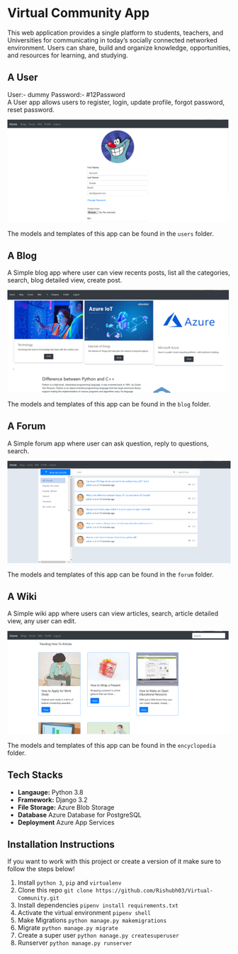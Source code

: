 # Virtual Community App
This web application provides a single platform to students, teachers, and Universities for communicating in today’s socially connected networked environment. 
Users can share, build and organize knowledge, opportunities, and resources for learning, and studying.

## A User 
User:- dummy
Password:- #12Password <br />
A User app allows users to register, login, update profile, forgot password, reset password.


![Users App screenshot](/images/users-app.png)


The models and templates of this app can be found in the `users` folder.

## A Blog
A Simple blog app where user can view recents posts, list all the categories, search, blog detailed view, create post.


![Users App screenshot](/images/blog-app.png)


The models and templates of this app can be found in the `blog` folder.

## A Forum
A Simple forum app where user can ask question, reply to questions, search.


![Users App screenshot](/images/forum-app.png)


The models and templates of this app can be found in the `forum` folder.

## A Wiki
A Simple wiki app where users can view articles, search, article detailed view, any user can edit.


![Users App screenshot](/images/wiki-app.png)


The models and templates of this app can be found in the `encyclopedia` folder.

## Tech Stacks

* **Langauge:** Python 3.8
* **Framework:** Django 3.2
* **File Storage:** Azure Blob Storage
* **Database** Azure Database for PostgreSQL
* **Deployment** Azure App Services

## Installation Instructions
If you want to work with this project or create a version of it make sure to follow the steps below!

1. Install `python 3`, `pip` and `virtualenv`
2. Clone this repo `git clone https://github.com/Rishubh03/Virtual-Community.git`
3. Install dependencies `pipenv install requirements.txt`
4. Activate the virtual environment `pipenv shell`
5. Make Migrations `python manage.py makemigrations`
6. Migrate `python manage.py migrate`
7. Create a super user `python manage.py createsuperuser`
8. Runserver `python manage.py runserver`

